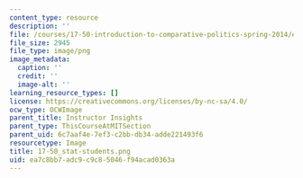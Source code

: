 ```yaml
---
content_type: resource
description: ''
file: /courses/17-50-introduction-to-comparative-politics-spring-2014/ea7c8bb7adc9c9c85046f94acad0363a_17-50_stat-students.png
file_size: 2945
file_type: image/png
image_metadata:
  caption: ''
  credit: ''
  image-alt: ''
learning_resource_types: []
license: https://creativecommons.org/licenses/by-nc-sa/4.0/
ocw_type: OCWImage
parent_title: Instructor Insights
parent_type: ThisCourseAtMITSection
parent_uid: 6c7aaf4e-7ef3-c2bb-db34-adde221493f6
resourcetype: Image
title: 17-50_stat-students.png
uid: ea7c8bb7-adc9-c9c8-5046-f94acad0363a
---
```

